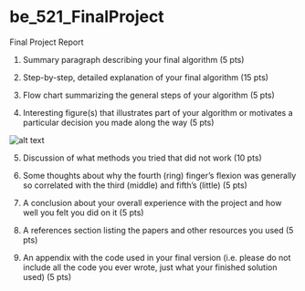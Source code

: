# be_521_FinalProject

Final Project Report

1. Summary paragraph describing your final algorithm (5 pts)



2. Step-by-step, detailed explanation of your final algorithm (15 pts)


3. Flow chart summarizing the general steps of your algorithm (5 pts)


4. Interesting figure(s) that illustrates part of your algorithm or motivates a particular decision you made along the way (5 pts)

![alt text](https://github.com/andyrevell/be_521_FinalProject/blob/master/report_figures/figure_1.png)


5. Discussion of what methods you tried that did not work (10 pts)


6. Some thoughts about why the fourth (ring) finger’s flexion was generally so correlated with the third (middle) and fifth’s (little) (5 pts)


7. A conclusion about your overall experience with the project and how well you felt you did on it (5 pts)


8. A references section listing the papers and other resources you used (5 pts)


9. An appendix with the code used in your final version (i.e. please do not include all the code you ever wrote, just what your finished solution used) (5 pts)



